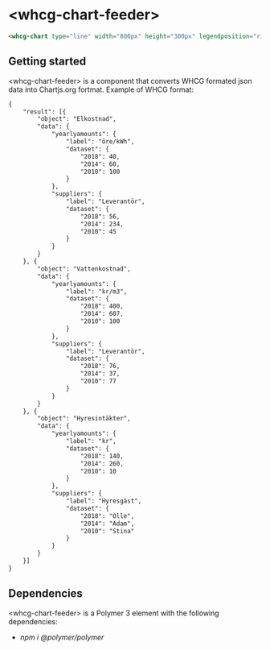 # &lt;whcg-chart-feeder&gt;

```html
<whcg-chart type="line" width="800px" height="300px" legendposition="right" legendfontsize="10" legendfontfamily="Helvetica" jsondata="{{chartJsJson}}"></whcg-chart>
```

## Getting started 

&lt;whcg-chart-feeder&gt; is a component that converts WHCG formated json data into Chartjs.org fortmat. 
Example of WHCG format:
```html 
{
    "result": [{
        "object": "Elkostnad",
        "data": {
            "yearlyamounts": {
                "label": "öre/kWh",
                "dataset": {
                    "2018": 40,
                    "2014": 60,
                    "2010": 100
                } 
            },
            "suppliers": {
                "label": "Leverantör",
                "dataset": {
                    "2018": 56,
                    "2014": 234,
                    "2010": 45
                }  
            }
        }
    }, {
        "object": "Vattenkostnad",
        "data": {
            "yearlyamounts": {
                "label": "kr/m3",
                "dataset": {
                    "2018": 400,
                    "2014": 607,
                    "2010": 100
                } 
            },
            "suppliers": {
                "label": "Leverantör",
                "dataset": {
                    "2018": 76,
                    "2014": 37,
                    "2010": 77
                }  
            }
        }
    }, {
        "object": "Hyresintäkter",
        "data": {
            "yearlyamounts": {
                "label": "kr",
                "dataset": {
                    "2018": 140,
                    "2014": 260,
                    "2010": 10
                } 
            },
            "suppliers": {
                "label": "Hyresgäst",
                "dataset": {
                    "2018": "Olle",
                    "2014": "Adam",
                    "2010": "Stina"
                }  
            }
        }
    }]
}
```

## Dependencies

&lt;whcg-chart-feeder&gt; is a Polymer 3 element with the following dependencies: 
- *npm i @polymer/polymer*
